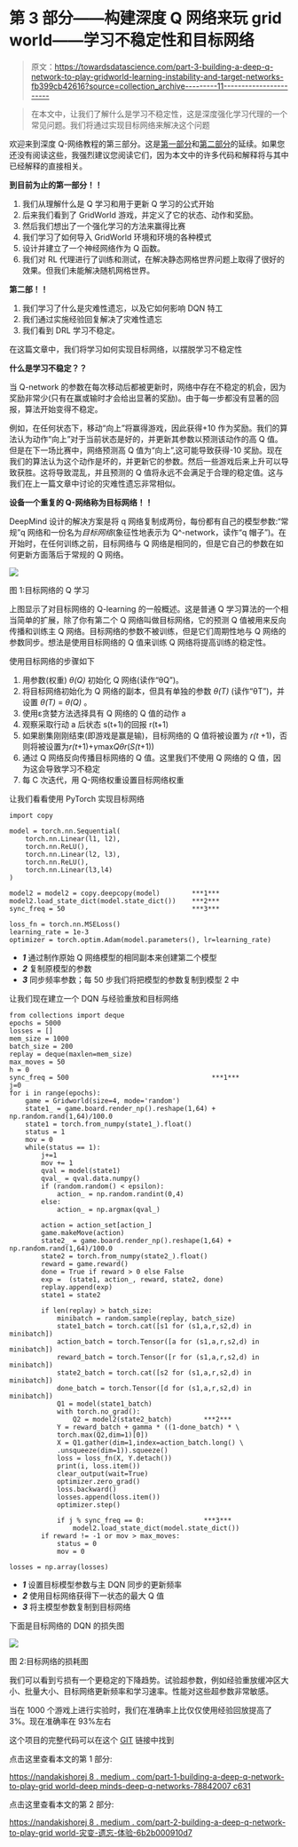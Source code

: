 # 第 3 部分——构建深度 Q 网络来玩 grid world——学习不稳定性和目标网络

> 原文：<https://towardsdatascience.com/part-3-building-a-deep-q-network-to-play-gridworld-learning-instability-and-target-networks-fb399cb42616?source=collection_archive---------11----------------------->

> 在本文中，让我们了解什么是学习不稳定性，这是深度强化学习代理的一个常见问题。我们将通过实现目标网络来解决这个问题

欢迎来到深度 Q-网络教程的第三部分。这是[第一部分](https://nandakishorej8.medium.com/part-1-building-a-deep-q-network-to-play-gridworld-deepminds-deep-q-networks-78842007c631)和[第二部分](https://nandakishorej8.medium.com/part-2-building-a-deep-q-network-to-play-gridworld-catastrophic-forgetting-and-experience-6b2b000910d7)的延续。如果您还没有阅读这些，我强烈建议您阅读它们，因为本文中的许多代码和解释将与其中已经解释的直接相关。

**到目前为止的第一部分！！**

1.  我们从理解什么是 Q 学习和用于更新 Q 学习的公式开始
2.  后来我们看到了 GridWorld 游戏，并定义了它的状态、动作和奖励。
3.  然后我们想出了一个强化学习的方法来赢得比赛
4.  我们学习了如何导入 GridWorld 环境和环境的各种模式
5.  设计并建立了一个神经网络作为 Q 函数。
6.  我们对 RL 代理进行了训练和测试，在解决静态网格世界问题上取得了很好的效果。但我们未能解决随机网格世界。

**第二部！！**

1.  我们学习了什么是灾难性遗忘，以及它如何影响 DQN 特工
2.  我们通过实施经验回复解决了灾难性遗忘
3.  我们看到 DRL 学习不稳定。

在这篇文章中，我们将学习如何实现目标网络，以摆脱学习不稳定性

**什么是学习不稳定？？**

当 Q-network 的参数在每次移动后都被更新时，网络中存在不稳定的机会，因为奖励非常少(只有在赢或输时才会给出显著的奖励)。由于每一步都没有显著的回报，算法开始变得不稳定。

例如，在任何状态下，移动“向上”将赢得游戏，因此获得+10 作为奖励。我们的算法认为动作“向上”对于当前状态是好的，并更新其参数以预测该动作的高 Q 值。但是在下一场比赛中，网络预测高 Q 值为“向上”,这可能导致获得-10 奖励。现在我们的算法认为这个动作是坏的，并更新它的参数。然后一些游戏后来上升可以导致获胜。这将导致混乱，并且预测的 Q 值将永远不会满足于合理的稳定值。这与我们在上一篇文章中讨论的灾难性遗忘非常相似。

**设备一个重复的 Q-网络称为目标网络！！**

DeepMind 设计的解决方案是将 q 网络复制成两份，每份都有自己的模型参数:“常规”q 网络和一份名为*目标网络*(象征性地表示为 Q^-network，读作“q 帽子”)。在开始时，在任何训练之前，目标网络与 Q 网络是相同的，但是它自己的参数在如何更新方面落后于常规的 Q 网络。

![](img/573691768e2afba9f872cd35d9e92cf8.png)

图 1:目标网络的 Q 学习

上图显示了对目标网络的 Q-learning 的一般概述。这是普通 Q 学习算法的一个相当简单的扩展，除了你有第二个 Q 网络叫做目标网络，它的预测 Q 值被用来反向传播和训练主 Q 网络。目标网络的参数不被训练，但是它们周期性地与 Q 网络的参数同步。想法是使用目标网络的 Q 值来训练 Q 网络将提高训练的稳定性。

使用目标网络的步骤如下

1.  用参数(权重) *θ(Q)* 初始化 Q 网络(读作“θQ”)。
2.  将目标网络初始化为 Q 网络的副本，但具有单独的参数 *θ(T)* (读作“θT”)，并设置 *θ(T)* = *θ(Q)* 。
3.  使用ε贪婪方法选择具有 Q 网络的 Q 值的动作 a
4.  观察采取行动 a 后状态 s(t+1)的回报 r(t+1)
5.  如果剧集刚刚结束(即游戏是赢是输)，目标网络的 Q 值将被设置为 *r(t* +1)，否则将被设置为*r(t*+1)+*γ*max*Qθr*(*S(t*+1))
6.  通过 Q 网络反向传播目标网络的 Q 值。这里我们不使用 Q 网络的 Q 值，因为这会导致学习不稳定
7.  每 C 次迭代，用 Q-网络权重设置目标网络权重

让我们看看使用 PyTorch 实现目标网络

```
import copy

model = torch.nn.Sequential(
    torch.nn.Linear(l1, l2),
    torch.nn.ReLU(),
    torch.nn.Linear(l2, l3),
    torch.nn.ReLU(),
    torch.nn.Linear(l3,l4)
)

model2 = model2 = copy.deepcopy(model)        ***1***
model2.load_state_dict(model.state_dict())    ***2***
sync_freq = 50                                ***3***

loss_fn = torch.nn.MSELoss()
learning_rate = 1e-3
optimizer = torch.optim.Adam(model.parameters(), lr=learning_rate) 
```

*   ***1*** 通过制作原始 Q 网络模型的相同副本来创建第二个模型
*   ***2*** 复制原模型的参数
*   ***3*** 同步频率参数；每 50 步我们将把模型的参数复制到模型 2 中

让我们现在建立一个 DQN 与经验重放和目标网络

```
from collections import deque
epochs = 5000
losses = []
mem_size = 1000
batch_size = 200
replay = deque(maxlen=mem_size)
max_moves = 50
h = 0
sync_freq = 500                                    ***1***
j=0
for i in range(epochs):
    game = Gridworld(size=4, mode='random')
    state1_ = game.board.render_np().reshape(1,64) + np.random.rand(1,64)/100.0
    state1 = torch.from_numpy(state1_).float()
    status = 1
    mov = 0
    while(status == 1): 
        j+=1
        mov += 1
        qval = model(state1)
        qval_ = qval.data.numpy()
        if (random.random() < epsilon):
            action_ = np.random.randint(0,4)
        else:
            action_ = np.argmax(qval_)

        action = action_set[action_]
        game.makeMove(action)
        state2_ = game.board.render_np().reshape(1,64) + np.random.rand(1,64)/100.0
        state2 = torch.from_numpy(state2_).float()
        reward = game.reward()
        done = True if reward > 0 else False
        exp =  (state1, action_, reward, state2, done)
        replay.append(exp) 
        state1 = state2

        if len(replay) > batch_size:
            minibatch = random.sample(replay, batch_size)
            state1_batch = torch.cat([s1 for (s1,a,r,s2,d) in minibatch])
            action_batch = torch.Tensor([a for (s1,a,r,s2,d) in minibatch])
            reward_batch = torch.Tensor([r for (s1,a,r,s2,d) in minibatch])
            state2_batch = torch.cat([s2 for (s1,a,r,s2,d) in minibatch])
            done_batch = torch.Tensor([d for (s1,a,r,s2,d) in minibatch])
            Q1 = model(state1_batch) 
            with torch.no_grad():
                Q2 = model2(state2_batch)        ***2***
            Y = reward_batch + gamma * ((1-done_batch) * \
            torch.max(Q2,dim=1)[0])
            X = Q1.gather(dim=1,index=action_batch.long() \
            .unsqueeze(dim=1)).squeeze()
            loss = loss_fn(X, Y.detach())
            print(i, loss.item())
            clear_output(wait=True)
            optimizer.zero_grad()
            loss.backward()
            losses.append(loss.item())
            optimizer.step()

            if j % sync_freq == 0:               ***3***
                model2.load_state_dict(model.state_dict())
        if reward != -1 or mov > max_moves:
            status = 0
            mov = 0

losses = np.array(losses)
```

*   ***1*** 设置目标模型参数与主 DQN 同步的更新频率
*   ***2*** 使用目标网络获得下一状态的最大 Q 值
*   ***3*** 将主模型参数复制到目标网络

下面是目标网络的 DQN 的损失图

![](img/4baf70d1f692dfd5aad7ddfbfb3553b3.png)

图 2:目标网络的损耗图

我们可以看到亏损有一个更稳定的下降趋势。试验超参数，例如经验重放缓冲区大小、批量大小、目标网络更新频率和学习速率。性能对这些超参数非常敏感。

当在 1000 个游戏上进行实验时，我们在准确率上比仅仅使用经验回放提高了 3%。现在准确率在 93%左右

这个项目的完整代码可以在这个 [GIT](https://github.com/NandaKishoreJoshi/Reinforcement_Lerning/blob/main/RL_course/Ch3_Gridworld/Part%203%20-%20Deep%20Q-learning%20for%20GridWorld%20-%20Complete%20code.ipynb) 链接中找到

点击这里查看本文的第 1 部分:

[https://nandakishorej 8 . medium . com/part-1-building-a-deep-q-network-to-play-grid world-deep minds-deep-q-networks-78842007 c631](https://nandakishorej8.medium.com/part-1-building-a-deep-q-network-to-play-gridworld-deepminds-deep-q-networks-78842007c631)

点击这里查看本文的第 2 部分:

[https://nandakishorej 8 . medium . com/part-2-building-a-deep-q-network-to-play-grid world-灾变-遗忘-体验-6b2b000910d7](https://nandakishorej8.medium.com/part-2-building-a-deep-q-network-to-play-gridworld-catastrophic-forgetting-and-experience-6b2b000910d7)